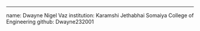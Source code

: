 ---
name: Dwayne Nigel Vaz
institution: Karamshi Jethabhai Somaiya College of Engineering
github: Dwayne232001

